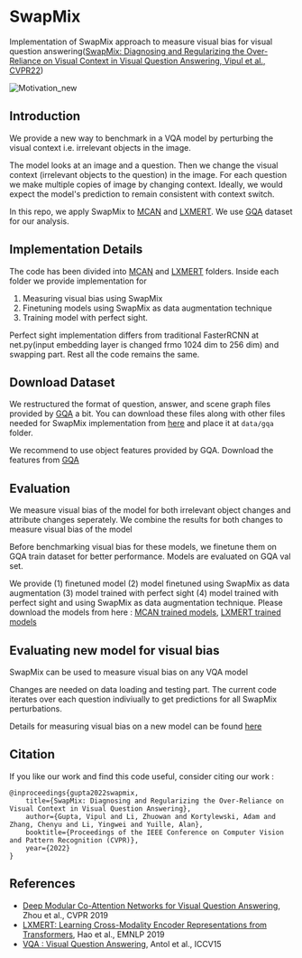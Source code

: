 # SwapMix

Implementation of SwapMix approach to measure visual bias for visual question answering([SwapMix: Diagnosing and Regularizing the Over-Reliance on Visual Context in Visual Question Answering, Vipul et al., CVPR22](https://arxiv.org/abs/2204.02285))

![Motivation_new](https://user-images.githubusercontent.com/42180235/162658751-74ab2baf-2133-499c-8433-c44d5a2b4a4b.png)


## Introduction
We provide a new way to benchmark in a VQA model by perturbing the visual context i.e. irrelevant objects in the image.

The model looks at an image and a question. Then we change the visual context (irrelevant objects to the question) in the image. For each question we make multiple copies of image by changing context. Ideally, we would expect the model's prediction to remain consistent with context switch.

In this repo, we apply SwapMix to [MCAN](https://github.com/MILVLG/mcan-vqa) and [LXMERT](https://github.com/airsplay/lxmert). We use [GQA](https://cs.stanford.edu/people/dorarad/gqa/download.html) dataset for our analysis.


## Implementation Details
The code has been divided into [MCAN](https://github.com/vipulgupta1011/swapmix/tree/master/mcan#readme) and [LXMERT](https://github.com/vipulgupta1011/swapmix/tree/master/lxmert#readme) folders. Inside each folder we provide implementation for 
1. Measuring visual bias using SwapMix
2. Finetuning models using SwapMix as data augmentation technique 
3. Training model with perfect sight.

Perfect sight implementation differs from traditional FasterRCNN at net.py(input embedding layer is changed frmo 1024 dim to 256 dim) and swapping part. Rest all the code remains the same.

## Download Dataset

We restructured the format of question, answer, and scene graph files provided by [GQA](https://cs.stanford.edu/people/dorarad/gqa/download.html) a bit. You can download these files along with other files needed for SwapMix implementation from [here](https://drive.google.com/file/d/1Zas1Nag3n-ipvNYW_zSkL7Ipo0ap8aj_/view?usp=sharing) and place it at <code>data/gqa</code> folder.
 
We recommend to use object features provided by GQA. Download the features from [GQA](https://cs.stanford.edu/people/dorarad/gqa/download.html)


## Evaluation

We measure visual bias of the model for both irrelevant object changes and attribute changes seperately. We combine the results for both changes to measure visual bias of the model

Before benchmarking visual bias for these models, we finetune them on GQA train dataset for better performance. Models are evaluated on GQA val set.

We provide (1) finetuned model (2) model finetuned using SwapMix as data augmentation (3) model trained with perfect sight (4) model trained with perfect sight and using SwapMix as data augmentation technique. Please download the models from here : [MCAN trained models](https://drive.google.com/drive/folders/1PJmj2fnNM-ixoD4v54GEkRl0Uquuc8QT?usp=sharing), [LXMERT trained models](https://drive.google.com/drive/folders/1t0dfYG3A0YvFFvpHXhLEmugpu95Lbl0f?usp=sharing)



## Evaluating new model for visual bias
SwapMix can be used to measure visual bias on any VQA model

Changes are needed on data loading and testing part. The current code iterates over each question indiviually to get predictions for all SwapMix perturbations. 

Details for measuring visual bias on a new model can be found [here](https://github.com/vipulgupta1011/swapmix/tree/master/swapmix)


## Citation
If you like our work and find this code useful, consider citing our work :
```
@inproceedings{gupta2022swapmix,
    title={SwapMix: Diagnosing and Regularizing the Over-Reliance on Visual Context in Visual Question Answering},
    author={Gupta, Vipul and Li, Zhuowan and Kortylewski, Adam and Zhang, Chenyu and Li, Yingwei and Yuille, Alan},
    booktitle={Proceedings of the IEEE Conference on Computer Vision and Pattern Recognition (CVPR)},
    year={2022}
}
```


## References
- [Deep Modular Co-Attention Networks for Visual Question Answering](https://openaccess.thecvf.com/content_CVPR_2019/html/Yu_Deep_Modular_Co-Attention_Networks_for_Visual_Question_Answering_CVPR_2019_paper.html), Zhou et al., CVPR 2019
- [LXMERT: Learning Cross-Modality Encoder Representations from Transformers](https://aclanthology.org/D19-1514.pdf), Hao et  al., EMNLP 2019
- [VQA : Visual Question Answering](http://arxiv.org/abs/1505.00468), Antol et al., ICCV15


